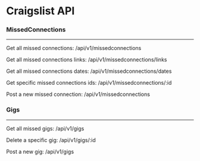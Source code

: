 # Craigslist API

### MissedConnections
---
Get all missed connections:
/api/v1/missedconnections

Get all missed connections links:
/api/v1/missedconnections/links

Get all missed connections dates:
/api/v1/missedconnections/dates

Get specific missed connections ids:
/api/v1/missedconnections/:id

Post a new missed connection:
/api/v1/missedconnections

### Gigs
---
Get all missed gigs:
/api/v1/gigs

Delete a specific gig:
/api/v1/gigs/:id

Post a new gig:
/api/v1/gigs

